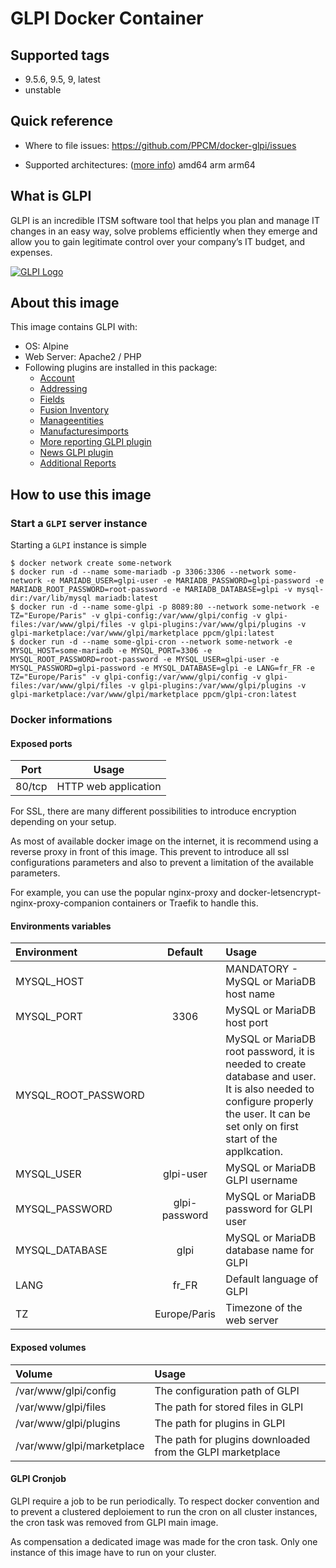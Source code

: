 # GLPI Docker Container

## Supported tags

- 9.5.6, 9.5, 9, latest
- unstable

## Quick reference

- Where to file issues: https://github.com/PPCM/docker-glpi/issues

- Supported architectures: ([more info](https://github.com/docker-library/official-images#architectures-other-than-amd64)) amd64 arm arm64

## What is GLPI

GLPI is an incredible ITSM software tool that helps you plan and manage IT changes in an easy way, solve problems efficiently when they emerge and allow you to gain legitimate control over your company’s IT budget, and expenses.

[![GLPI Logo](https://github.com/glpi-project/glpi/raw/master/pics/logos/logo-GLPI-100-grey.png)](https://glpi-project.org/fr/)

## About this image

This image contains GLPI with:
- OS: Alpine
- Web Server: Apache2 / PHP
- Following plugins are installed in this package:
    - [Account](https://github.com/InfotelGLPI/accounts)
    - [Addressing](https://github.com/pluginsGLPI/addressing)
    - [Fields](https://github.com/pluginsGLPI/fields)
    - [Fusion Inventory](https://github.com/fusioninventory/fusioninventory-for-glpi)
    - [Manageentities](https://github.com/InfotelGLPI/manageentities)
    - [Manufacturesimports](https://github.com/InfotelGLPI/manufacturersimports)
    - [More reporting GLPI plugin](https://github.com/pluginsGLPI/mreporting)
    - [News GLPI plugin](https://github.com/pluginsGLPI/news)
    - [Additional Reports](https://forge.glpi-project.org/news/415)

## How to use this image

### Start a `GLPI` server instance
Starting a `GLPI` instance is simple

```console
$ docker network create some-network 
$ docker run -d --name some-mariadb -p 3306:3306 --network some-network -e MARIADB_USER=glpi-user -e MARIADB_PASSWORD=glpi-password -e MARIADB_ROOT_PASSWORD=root-password -e MARIADB_DATABASE=glpi -v mysql-dir:/var/lib/mysql mariadb:latest
$ docker run -d --name some-glpi -p 8089:80 --network some-network -e TZ="Europe/Paris" -v glpi-config:/var/www/glpi/config -v glpi-files:/var/www/glpi/files -v glpi-plugins:/var/www/glpi/plugins -v glpi-marketplace:/var/www/glpi/marketplace ppcm/glpi:latest
$ docker run -d --name some-glpi-cron --network some-network -e MYSQL_HOST=some-mariadb -e MYSQL_PORT=3306 -e MYSQL_ROOT_PASSWORD=root-password -e MYSQL_USER=glpi-user -e MYSQL_PASSWORD=glpi-password -e MYSQL_DATABASE=glpi -e LANG=fr_FR -e TZ="Europe/Paris" -v glpi-config:/var/www/glpi/config -v glpi-files:/var/www/glpi/files -v glpi-plugins:/var/www/glpi/plugins -v glpi-marketplace:/var/www/glpi/marketplace ppcm/glpi-cron:latest
```
### Docker informations

#### Exposed ports

| Port      | Usage               |
|:----------:|:-------------------:|
| 80/tcp    | HTTP web application|

For SSL, there are many different possibilities to introduce encryption depending on your setup.

As most of available docker image on the internet, it is recommend using a reverse proxy in front of this image. This prevent to introduce all ssl configurations parameters and also to prevent a limitation of the available parameters.

For example, you can use the popular nginx-proxy and docker-letsencrypt-nginx-proxy-companion containers or Traefik to handle this.

#### Environments variables

| Environment       | Default       | Usage                                     |
|:------------------|:-------------:|:------------------------------------------|
| MYSQL_HOST        |               | MANDATORY - MySQL or MariaDB host name    |
| MYSQL_PORT        | 3306          | MySQL or MariaDB host port                |
| MYSQL_ROOT_PASSWORD |             | MySQL or MariaDB root password, it is needed to create database and user. It is also needed to configure properly the user. It can be set only on first start of the applkcation. |
| MYSQL_USER        | glpi-user     | MySQL or MariaDB GLPI username            |
| MYSQL_PASSWORD    | glpi-password | MySQL or MariaDB password for GLPI user   |
| MYSQL_DATABASE    | glpi          | MySQL or MariaDB database name for GLPI   |
| LANG              | fr_FR         | Default language of GLPI                  |
| TZ                | Europe/Paris  | Timezone of the web server                |

#### Exposed volumes

| Volume                    | Usage                                             |
|:--------------------------|:--------------------------------------------------|
| /var/www/glpi/config      | The configuration path of GLPI                    |
| /var/www/glpi/files       | The path for stored files in GLPI                 |
| /var/www/glpi/plugins     | The path for plugins in GLPI                      |
| /var/www/glpi/marketplace | The path for plugins downloaded from the GLPI marketplace |

#### GLPI Cronjob

GLPI require a job to be run periodically.
To respect docker convention and to prevent a clustered deploiement to run the cron on all cluster instances, the cron task was removed from GLPI main image.

As compensation a dedicated image was made for the cron task. Only one instance of this image have to run on your cluster.
